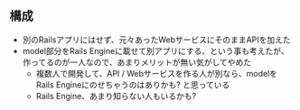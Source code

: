 ## 構成

* 別のRailsアプリにはせず、元々あったWebサービスにそのままAPIを加えた
* model部分をRails Engineに載せて別アプリにする、という事も考えたが、作ってるのが一人なので、あまりメリットが無い気がしてやめた
  * 複数人で開発して、API / Webサービスを作る人が別なら、modelをRails Engineにのせちゃうのはありかも? と思っている
  * Rails Engine、あまり知らない人もいるかも?

